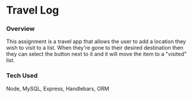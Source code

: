 # Travel Log

### Overview

This assignment is a travel app that allows the user to add a location they wish to visit to a list. When they're gone to their desired destination then they can select the button next to it and it will move the item to a "visited" list.

### Tech Used

Node, MySQL, Express, Handlebars, ORM